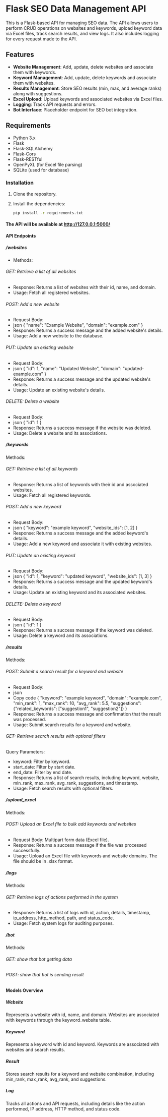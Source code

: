 # Flask SEO Data Management API

This is a Flask-based API for managing SEO data. The API allows users to perform CRUD operations on websites and keywords, upload keyword data via Excel files, track search results, and view logs. It also includes logging for every request made to the API.

## Features

- **Website Management**: Add, update, delete websites and associate them with keywords.
- **Keyword Management**: Add, update, delete keywords and associate them with websites.
- **Results Management**: Store SEO results (min, max, and average ranks) along with suggestions.
- **Excel Upload**: Upload keywords and associated websites via Excel files.
- **Logging**: Track API requests and errors.
- **Bot Interface**: Placeholder endpoint for SEO bot integration.

## Requirements

- Python 3.x
- Flask
- Flask-SQLAlchemy
- Flask-Cors
- Flask-RESTful
- OpenPyXL (for Excel file parsing)
- SQLite (used for database)

### Installation

1. Clone the repository.
2. Install the dependencies:

   ```bash
   pip install -r requirements.txt

#### The API will be available at <http://127.0.0.1:5000/>

#### API Endpoints

##### /websites

- Methods:

###### GET: Retrieve a list of all websites

- Response: Returns a list of websites with their id, name, and domain.
- Usage: Fetch all registered websites.

###### POST: Add a new website

- Request Body:
- json
{
  "name": "Example Website",
  "domain": "example.com"
}
- Response: Returns a success message and the added website's details.
- Usage: Add a new website to the database.

###### PUT: Update an existing website

- Request Body:
- json
{
  "id": 1,
  "name": "Updated Website",
  "domain": "updated-example.com"
}
- Response: Returns a success message and the updated website's details.
- Usage: Update an existing website's details.

###### DELETE: Delete a website

- Request Body:
- json
{
  "id": 1
}
- Response: Returns a success message if the website was deleted.
- Usage: Delete a website and its associations.

##### /keywords

Methods:

###### GET: Retrieve a list of all keywords

- Response: Returns a list of keywords with their id and associated websites.
- Usage: Fetch all registered keywords.

###### POST: Add a new keyword

- Request Body:
- json
{
  "keyword": "example keyword",
  "website_ids": [1, 2]
}
- Response: Returns a success message and the added keyword's details.
- Usage: Add a new keyword and associate it with existing websites.

###### PUT: Update an existing keyword

- Request Body:
- json
{
  "id": 1,
  "keyword": "updated keyword",
  "website_ids": [1, 3]
}
- Response: Returns a success message and the updated keyword's details.
- Usage: Update an existing keyword and its associated websites.

###### DELETE: Delete a keyword

- Request Body:
- json
{
  "id": 1
}
- Response: Returns a success message if the keyword was deleted.
- Usage: Delete a keyword and its associations.

##### /results

Methods:

###### POST: Submit a search result for a keyword and website

- Request Body:
- json
- Copy code
{
  "keyword": "example keyword",
  "domain": "example.com",
  "min_rank": 1,
  "max_rank": 10,
  "avg_rank": 5.5,
  "suggestions": {"related_keywords": ["suggestion1", "suggestion2"]}
}
- Response: Returns a success message and confirmation that the result was processed.
- Usage: Submit search results for a keyword and website.

###### GET: Retrieve search results with optional filters

Query Parameters:

- keyword: Filter by keyword.
- start_date: Filter by start date.
- end_date: Filter by end date.
- Response: Returns a list of search results, including keyword, website, min_rank, max_rank, avg_rank, suggestions, and timestamp.
- Usage: Fetch search results with optional filters.

##### /upload_excel

Methods:

###### POST: Upload an Excel file to bulk add keywords and websites

- Request Body: Multipart form data (Excel file).
- Response: Returns a success message if the file was processed successfully.
- Usage: Upload an Excel file with keywords and website domains. The file should be in .xlsx format.

##### /logs

Methods:

###### GET: Retrieve logs of actions performed in the system

- Response: Returns a list of logs with id, action, details, timestamp, ip_address, http_method, path, and status_code.
- Usage: Fetch system logs for auditing purposes.

##### /bot

Methods:

###### GET: show that bot getting data

###### POST: show that bot is sending result

#### Models Overview

##### Website

Represents a website with id, name, and domain. Websites are associated with keywords through the keyword_website table.

##### Keyword

Represents a keyword with id and keyword. Keywords are associated with websites and search results.

##### Result

Stores search results for a keyword and website combination, including min_rank, max_rank, avg_rank, and suggestions.

##### Log

Tracks all actions and API requests, including details like the action performed, IP address, HTTP method, and status code.

